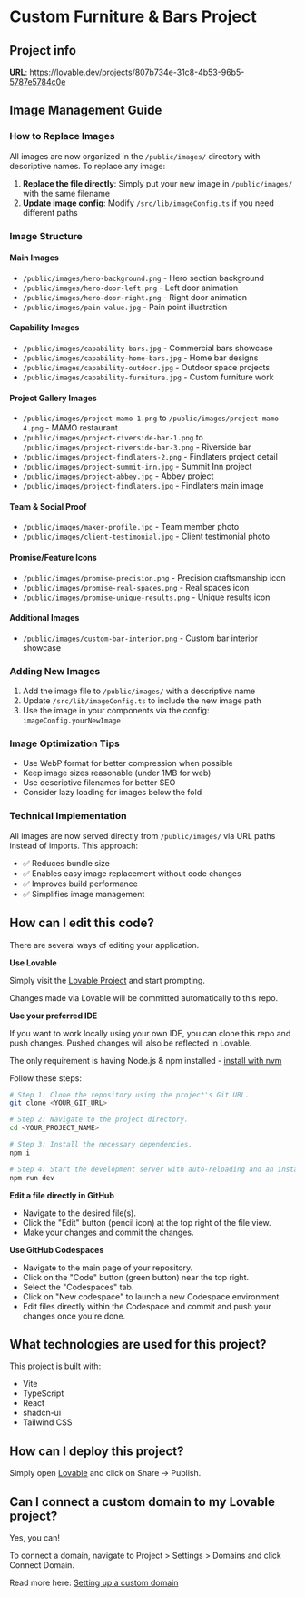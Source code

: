 # Custom Furniture & Bars Project

## Project info

**URL**: https://lovable.dev/projects/807b734e-31c8-4b53-96b5-5787e5784c0e

## Image Management Guide

### How to Replace Images

All images are now organized in the `/public/images/` directory with descriptive names. To replace any image:

1. **Replace the file directly**: Simply put your new image in `/public/images/` with the same filename
2. **Update image config**: Modify `/src/lib/imageConfig.ts` if you need different paths

### Image Structure

#### Main Images
- `/public/images/hero-background.png` - Hero section background
- `/public/images/hero-door-left.png` - Left door animation 
- `/public/images/hero-door-right.png` - Right door animation
- `/public/images/pain-value.jpg` - Pain point illustration

#### Capability Images
- `/public/images/capability-bars.jpg` - Commercial bars showcase
- `/public/images/capability-home-bars.jpg` - Home bar designs
- `/public/images/capability-outdoor.jpg` - Outdoor space projects
- `/public/images/capability-furniture.jpg` - Custom furniture work

#### Project Gallery Images
- `/public/images/project-mamo-1.png` to `/public/images/project-mamo-4.png` - MAMO restaurant
- `/public/images/project-riverside-bar-1.png` to `/public/images/project-riverside-bar-3.png` - Riverside bar
- `/public/images/project-findlaters-2.png` - Findlaters project detail
- `/public/images/project-summit-inn.jpg` - Summit Inn project
- `/public/images/project-abbey.jpg` - Abbey project
- `/public/images/project-findlaters.jpg` - Findlaters main image

#### Team & Social Proof
- `/public/images/maker-profile.jpg` - Team member photo
- `/public/images/client-testimonial.jpg` - Client testimonial photo

#### Promise/Feature Icons
- `/public/images/promise-precision.png` - Precision craftsmanship icon
- `/public/images/promise-real-spaces.png` - Real spaces icon  
- `/public/images/promise-unique-results.png` - Unique results icon

#### Additional Images
- `/public/images/custom-bar-interior.png` - Custom bar interior showcase

### Adding New Images

1. Add the image file to `/public/images/` with a descriptive name
2. Update `/src/lib/imageConfig.ts` to include the new image path
3. Use the image in your components via the config: `imageConfig.yourNewImage`

### Image Optimization Tips

- Use WebP format for better compression when possible
- Keep image sizes reasonable (under 1MB for web)
- Use descriptive filenames for better SEO
- Consider lazy loading for images below the fold

### Technical Implementation

All images are now served directly from `/public/images/` via URL paths instead of imports. This approach:
- ✅ Reduces bundle size
- ✅ Enables easy image replacement without code changes
- ✅ Improves build performance
- ✅ Simplifies image management

## How can I edit this code?

There are several ways of editing your application.

**Use Lovable**

Simply visit the [Lovable Project](https://lovable.dev/projects/807b734e-31c8-4b53-96b5-5787e5784c0e) and start prompting.

Changes made via Lovable will be committed automatically to this repo.

**Use your preferred IDE**

If you want to work locally using your own IDE, you can clone this repo and push changes. Pushed changes will also be reflected in Lovable.

The only requirement is having Node.js & npm installed - [install with nvm](https://github.com/nvm-sh/nvm#installing-and-updating)

Follow these steps:

```sh
# Step 1: Clone the repository using the project's Git URL.
git clone <YOUR_GIT_URL>

# Step 2: Navigate to the project directory.
cd <YOUR_PROJECT_NAME>

# Step 3: Install the necessary dependencies.
npm i

# Step 4: Start the development server with auto-reloading and an instant preview.
npm run dev
```

**Edit a file directly in GitHub**

- Navigate to the desired file(s).
- Click the "Edit" button (pencil icon) at the top right of the file view.
- Make your changes and commit the changes.

**Use GitHub Codespaces**

- Navigate to the main page of your repository.
- Click on the "Code" button (green button) near the top right.
- Select the "Codespaces" tab.
- Click on "New codespace" to launch a new Codespace environment.
- Edit files directly within the Codespace and commit and push your changes once you're done.

## What technologies are used for this project?

This project is built with:

- Vite
- TypeScript
- React
- shadcn-ui
- Tailwind CSS

## How can I deploy this project?

Simply open [Lovable](https://lovable.dev/projects/807b734e-31c8-4b53-96b5-5787e5784c0e) and click on Share -> Publish.

## Can I connect a custom domain to my Lovable project?

Yes, you can!

To connect a domain, navigate to Project > Settings > Domains and click Connect Domain.

Read more here: [Setting up a custom domain](https://docs.lovable.dev/tips-tricks/custom-domain#step-by-step-guide)
